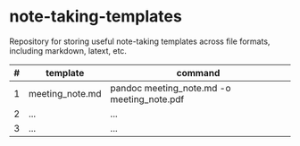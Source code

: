 # note-taking-templates
Repository for storing useful note-taking templates across file formats, including markdown, latext, etc.

| # | template        | command                           |
|---|-----------------|-----------------------------------|
| 1 | meeting_note.md | pandoc meeting_note.md -o meeting_note.pdf |
| 2 | ...             | ...                               |
| 3 | ...             | ...                               |

